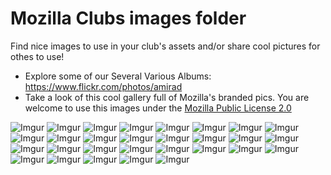 # Mozilla Clubs images folder

Find nice images to use in your club's assets and/or share cool pictures for othes to use!

* Explore some  of our Several Various Albums: https://www.flickr.com/photos/amirad
* Take a look of this cool gallery full of Mozilla's branded pics. You are welcome to use this images under the [Mozilla Public License 2.0](https://github.com/mozilla/mozillaclubs/blob/master/LICENSE)

![Imgur](http://i.imgur.com/F3w23cW.png)
![Imgur](http://i.imgur.com/Wj9FuPR.jpg)
![Imgur](http://i.imgur.com/FAGnnQz.jpg)
![Imgur](http://i.imgur.com/VrDKdIi.png)
![Imgur](http://i.imgur.com/3uBRxHJ.jpg)
![Imgur](http://i.imgur.com/JgllpDf.png)
![Imgur](http://i.imgur.com/u89mH5W.jpg)
![Imgur](http://i.imgur.com/oD7oxNa.png)
![Imgur](http://i.imgur.com/9Bqm7gc.jpg)
![Imgur](http://i.imgur.com/zegVkCZ.jpg)
![Imgur](http://i.imgur.com/G0pWxGX.png)
![Imgur](http://i.imgur.com/gRk4ml3.png)
![Imgur](http://i.imgur.com/oohiKkv.jpg)
![Imgur](http://i.imgur.com/NHsGKFs.jpg)
![Imgur](http://i.imgur.com/tW7c9Db.png)
![Imgur](http://i.imgur.com/17HtEXM.png)
![Imgur](http://i.imgur.com/fxN8WBd.png)
![Imgur](http://i.imgur.com/QQpqfLD.png)
![Imgur](http://i.imgur.com/bjeiJZl.jpg)
![Imgur](http://i.imgur.com/eUKKGcL.png)
![Imgur](http://i.imgur.com/6PmTNmn.png)
![Imgur](http://i.imgur.com/ejuRT2C.png)
![Imgur](http://i.imgur.com/tFtihQq.png)
![Imgur](http://i.imgur.com/zMoScj2.jpg)
![Imgur](http://i.imgur.com/SFeHuwd.jpg)
![Imgur](http://i.imgur.com/zhUqelQ.jpg)
![Imgur](http://i.imgur.com/lBxIgim.jpg)
![Imgur](http://i.imgur.com/KKbT0xo.jpg)
![Imgur](http://i.imgur.com/tgg3eVB.jpg)


